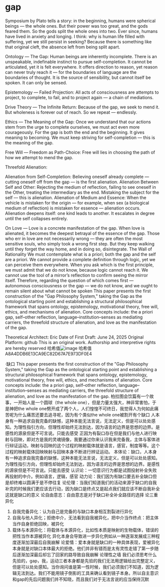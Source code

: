 # gap
Symposium by Plato tells a story: in the beginning, humans were spherical beings — the whole ones. But their power was too great, and the gods feared them. So the gods split the whole ones into two. Ever since, humans have lived in anxiety and longing. I think: why is human life filled with suffering, yet we still persist in seeking? Because there is something like that original cleft, the absence left from being split apart.

Ontology — The Gap:
Human beings are inherently incomplete. There is an unspeakable, indefinable instinct to pursue self-completion. It cannot be articulated, yet it is felt everywhere. It offers direction to reason, yet reason can never truly reach it — for the boundaries of language are the boundaries of thought. It is the source of sensibility, but cannot itself be spoken. It can only be sensed.

Epistemology — Failed Projection:
All acts of consciousness are attempts to project, to complete, to fail, and to project again — a chain of mediations.

Drive Theory — The Infinite Return:
Because of the gap, we seek to mend it. But wholeness is forever out of reach. So we repeat — endlessly.

Ethics — The Meaning of the Gap:
Once we understand that our actions stem from the urge to complete ourselves, we must act even more courageously. For the gap is both the end and the beginning. It gives meaning to becoming. We must keep striving for self-completion — this is the meaning of the gap.

Free Will — Freedom as Path-Choice:
Free will lies in choosing the path of how we attempt to mend the gap.

Threefold Alienation:

Alienation from Self-Completion:
Believing oneself already complete — cutting oneself off from the gap — is the first alienation.
Alienation Between Self and Other:
Rejecting the medium of reflection, failing to see oneself in the Other, treating the intermediary as the end. Mistaking the subject for the self — this is alienation.
Alienation of Medium and Essence:
When the vehicle is mistaken for the origin — for example, when sex (a biological medium of reflection) is mistaken for essence — alienation occurs.
Alienation deepens itself: one kind leads to another. It escalates in degree until the self collapses entirely.

On Love —
Love is a concrete manifestation of the gap. When love is alienated, it becomes the deepest betrayal of the essence of the gap. Those who err in love are not necessarily wrong — they are often the most sensitive souls, who simply took a wrong first step. But they keep walking until they forget the way home, and in doing so, disintegrate.
The Wall of Rationality
We must contemplate what is a priori; both the gap and the self are a priori. We cannot provide a complete definition through logic, yet we can perceive them everywhere. When you ask which is the first principle, we must admit that we do not know, because logic cannot reach it. We cannot use the tool of a mirror’s reflection to confirm seeing the mirror itself. Therefore, regarding the question of which comes first — autonomous consciousness or the gap — we do not know, and we ought to remain silent about what cannot be spoken
This paper presents the first construction of the "Gap Philosophy System," taking the Gap as the ontological starting point and establishing a structural philosophical framework that spans ontology, epistemology, motivational theory, free will, ethics, and mechanisms of alienation. Core concepts include: the a priori gap, self–other reflection, language–institution–senses as mediating carriers, the threefold structure of alienation, and love as the manifestation of the gap.

Theoretical Architect: Eric
Date of First Draft: June 24, 2025
Original Platform: github
This is an original work. Authorship and interpretive rights are hereby reserved
哈希值![image](https://github.com/user-attachments/assets/25b31fff-5479-4d49-aa4a-7d0e324722d7)
哈希值A8A4DDB6E13CA9EC82D67A7E973DF0E4



·缺口
This paper presents the first construction of the "Gap Philosophy System," taking the Gap as the ontological starting point and establishing a structural philosophical framework that spans ontology, epistemology, motivational theory, free will, ethics, and mechanisms of alienation. Core concepts include: the a priori gap, self–other reflection, language–institution–senses as mediating carriers, the threefold structure of alienation, and love as the manifestation of the gap.
柏拉图会饮篇有一个故事，一开始人是一个圆球（the whole one），但是力量太强大，神非常害怕，于是神把the whole one劈开成了两个人，人们惶惶不可终日，我觉得人为何如此痛苦呢为什么痛苦还要去追寻呢，因为有个类似the whole one被割开有个缺口
人本身有一种追求自我完备的缺憾，这种本能无法言说，无法定义，但是可以处处感知。为理性指引方向，但理性却始终无法到达，因为语言的边界是思想的边界。是感性的源泉但是不可言说。只能去感受
正因为有裂口存在但是我们与他人进行映射与回映，即对方是我的灵魂镜像，我要通过你来认识我来完备我，主体与客体进行辩证运动，映射与回映的这个过程的映射载体就是语言，感官，制度等等。这个过程的映射载体回映映射与回映本身不断进行辨证运动。
本体论：缺口，人本身有一种追求自我完备的缺憾，这种本能无法言说，无法定义，但是可以处处感知。为理性指引方向，但理性却始终无法到达，因为语言的边界是思想的边界。是感性的源泉但是不可言说。只能去感受
认识论：一切意识行为都是试图投射补全失败再投射的中介。例如语言，逻辑，感官
动力论：我们因为有缺口要去补全缺口但是却终难以圆满于是不停往复
论伦理：当我们知道我们的活动来源于缺口的自我补完的时候我们更应该去行动，因为缺口是终点又是起点我们就应该不断自我补全这就是缺口的意义
论自由意志：自由意志是对于缺口补全补全路径的选择
论三重异化
1.	自我完备异化：认为自己是完备的与缺口本身相互割裂进行异化
2.	自我与他人异化；拒绝中介，无法看到自我被异化，把中介当作终点：把主体当作自身拒绝回映，被异化
3.	载体与本源异化：将载体与本源异化，比如性本质是映射的生物载体，错误的把性当作本源被异化
异化本身会导致进一步异化例如从一种逐渐发展成三种程度逐渐加深最后自我崩解
论爱情：爱本身就是缺口的一种具体表现，爱被异化本身就是对缺口本体最大的拒绝。他们并非有错而是太有灵性走错了第一步随后逐渐加深最后却忘了回家的路导致自我崩解
论理性之墙
我们必须思考什么先验的，gap，我，运动三者本身都是先验的我们无法用逻辑给出完整定义，但是可以处处感知。当你询问谁是第一性时候，我们必须我们不知道，因为逻辑无法到达。我们不能用镜子倒影的工具来确认看到镜子本身。所以自主意识和gap的先后问题我们并不知晓，而且我们对于无法言说的应当保持沉默
